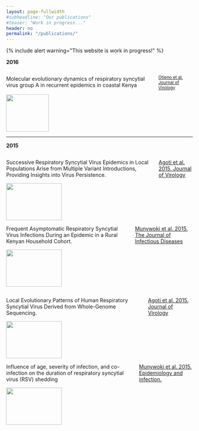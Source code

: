 ```yaml
---
layout: page-fullwidth
#subheadline: "Our publications"
#teaser: "Work in progress..."
header: no
permalink: "/publications/"
---
```

{% include alert warning="This website is work in progress!" %}
<p><strong>2016</strong></p>
<div class="row t60">
<div class="small-3 columns">
<p>
Molecular evolutionary dynamics of respiratory syncytial virus group A in recurrent epidemics in coastal Kenya
</p>
<small>
<p> <a href="http://jvi.asm.org/content/early/2016/02/26/JVI.03105-15.abstract" target="blank">Otieno et al. Journal of Virology</a></p>
</small>

</div>
<div class="small-3 columns">
<img class="th" src="{{ site.url }}/images/article_img/Agoti-et-al-2015.jpg" alt="" height="100" width="115">
</div>

<div class="small-3 columns">
</div>

<div class="small-3 columns">
</div>

</div>
<hr>
<p><strong>2015</strong></p>

<div class="row t30">
  <div class="small-3 columns">
 <p class="">
Successive Respiratory Syncytial Virus Epidemics in Local Populations Arise from Multiple Variant Introductions, Providing Insights into Virus Persistence.
</p>
<p><a href="http://jvi.asm.org/content/89/22/11630.long" target="blank" >Agoti et al. 2015. Journal of Virology</a></p>
 </div>
<div class="small-3 columns">
<img class="th" src="{{ site.url }}/images/article_img/Agoti-et-al-2015.jpg" alt="" height="100" width="150">
</div>


<div class="small-3 columns">
<p class="">
    Frequent Asymptomatic Respiratory Syncytial Virus Infections During an Epidemic in a Rural Kenyan Household Cohort.
</p>
<p class="text-justify"><a href="">Munywoki et al. 2015. The Journal of Infectious Diseases</a></p>
</div>
<div class="small-3 columns">
<img class="th" src="{{ site.url }}/images/article_img/Munywoki-et-al-2015.jpg" alt="" height="100" width="150">

</div>


</div>

<p></p>


<div class="row">

<div class="small-3 columns">
<p class="text-justify">
Local Evolutionary Patterns of Human Respiratory Syncytial Virus Derived from Whole-Genome Sequencing.
</p>
<p class="text-justify"><a href="">Agoti et al. 2015. Journal of Virology</a></p>
</div>

<div class="small-3 columns">
<img class="th" src="{{ site.url }}/images/article_img/Agoti-et-al-2015-jvi.jpg" alt="" height="100" width="150">

</div>

<div class="small-3 columns">
<p> Influence of age, severity of infection, and co-infection on the duration of respiratory syncytial virus (RSV) shedding </p>
<p><a href="">Munywoki et al. 2015. Epidemiology and infection.</a></p>

</div>
<div class="small-3 columns">
<img class="th" src="{{ site.url }}/images/article_img/Munywoki-et-al-2015-epi-and-infection.png" alt="" height="100" width="150">

</div>


<div class="small-3 columns"></div>

<div class="small-3 columns"></div>

</div>
